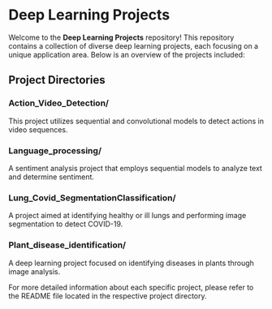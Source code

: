 # Deep Learning Projects

Welcome to the **Deep Learning Projects** repository! This repository contains a collection of diverse deep learning projects, each focusing on a unique application area. Below is an overview of the projects included:

## Project Directories

### Action_Video_Detection/
This project utilizes sequential and convolutional models to detect actions in video sequences.

### Language_processing/
A sentiment analysis project that employs sequential models to analyze text and determine sentiment.

### Lung_Covid_SegmentationClassification/
A project aimed at identifying healthy or ill lungs and performing image segmentation to detect COVID-19.

### Plant_disease_identification/
A deep learning project focused on identifying diseases in plants through image analysis.

For more detailed information about each specific project, please refer to the README file located in the respective project directory.
